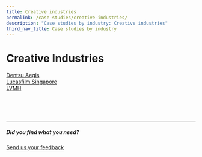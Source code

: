 ```yaml
---
title: Creative industries
permalink: /case-studies/creative-industries/
description: "Case studies by industry: Creative industries"
third_nav_title: Case studies by industry
---
```

# Creative Industries
[Dentsu Aegis](https://www.edb.gov.sg/content/edb/en/our-industries/company-highlights/dentsu-aegis-ci.html)<br>
[Lucasfilm Singapore](https://www.edb.gov.sg/content/edb/en/our-industries/company-highlights/lucasfilm-singapore.html)<br>
[LVMH](https://www.edb.gov.sg/content/edb/en/our-industries/company-highlights/lvmh.html)<br>

<br>
<br>
<br>

<hr>

##### Did you find what you need?
[Send us your feedback](https://form.gov.sg/642693623cb98f001239be0d)